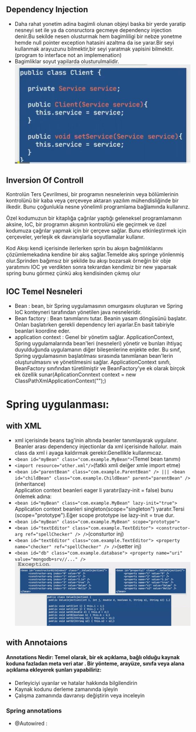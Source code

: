 ## Dependency Injection
- Daha rahat yonetim adina bagimli olunan objeyi baska bir yerde yaratip nesneyi set ile ya da consructora gecmeye dependency injection denir.Bu sekilde nesen olusturmak hem bagimliligi bir nebze yonetme hemde null pointer exception hatasini azaltma da ise yarar.Bir seyi kullanmak arayuzunu bilmektir,bir seyi yaratmak yapisini bilmektir.(program to interface not an implemenation)  
- Bagimliklar soyut yapilarda olusturulmalidir.  
![Profile](https://github.com/omerulusoy41/SpringTemelleri/blob/master/ss/DI.jpg)  
## Inversion Of Controll
Kontrolün Ters Çevrilmesi, bir programın nesnelerinin veya bölümlerinin kontrolünü bir kaba veya çerçeveye aktaran yazılım mühendisliğinde bir ilkedir. Bunu çoğunlukla nesne yönelimli programlama bağlamında kullanırız.

Özel kodumuzun bir kitaplığa çağrılar yaptığı geleneksel programlamanın aksine, IoC, bir programın akışının kontrolünü ele geçirmek ve özel kodumuza çağrılar yapmak için bir çerçeve sağlar. Bunu etkinleştirmek için çerçeveler, yerleşik ek davranışlarla soyutlamalar kullanır.

Kod Akışı kendi içerisinde ilerlerken sprin bu akışın bağmlılıklarını çözümlemekadına kendine bir akış sağlar.Temelde akış springe yönlenmiş olur.Sprinden bağımsız bir şekilde bu akışı bozarsak örneğin bir obje yaratımını IOC ye verdikten sonra tekrardan kendimiz bir new yaparsak spring bunu görmez çünkü akış kendisinden çıkmış olur
## IOC Temel Nesneleri
- Bean : bean, bir Spring uygulamasının omurgasını oluşturan ve Spring IoC konteyneri tarafından yönetilen java nesneleridir.
- Bean factory : Bean tanımlarını tutar. Beanin yasam döngüsünü başlatır. Onları başlatırken gerekli dependency leri ayarlar.En basit tabiriyle beanlari koordine eder. 
- application context : Genel bir yönetim sağlar. ApplicationContext, Spring uygulamalarında bean'leri (nesneleri) yönetir ve bunları ihtiyaç duyulduğunda uygulamanın diğer bileşenlerine enjekte eder. Bu sınıf, Spring uygulamasının başlatılması sırasında tanımlanan bean'lerin oluşturulmasını ve yönetilmesini sağlar.
ApplicationContext sınıfı, BeanFactory sınıfından türetilmiştir ve BeanFactory'ye ek olarak birçok ek özellik sunar(AplicationConntext context = new ClassPathXmlApplicationContext("");)  
# Spring uygulanması:

## with XML 
- xml içerisinde beans tag'inin altında beanler tanımlayarak uygulanır. Beanler arası dependency injectionlar da xml içerisinde hallolur. main class da xml i ayaga kaldırmak gerekir.Genellikle kullanmıcaz.  
- ```<bean id="myBean" class="com.example.MyBean">```(Temel bean tanımı)  
- ```<import resource="other.xml"/>```(fatklı xmli deiğer xmle import etme)  
- ```<bean id="parentBean" class="com.example.ParentBean" /> ||| <bean id="childBean" class="com.example.ChildBean" parent="parentBean" />```(inheritance)  
Application context beanleri eager li yaratır(lazy-init = false) bunu önlemek adına:  
- ```<bean id="myBean" class="com.example.MyBean" lazy-init="true">```  
Application context beanleri singleton(scope="singleton") yaratır.Tersi (scope="prototype").Eğer scope prototype ise lazy-init = true dur.    
- ```<bean id="myBean" class="com.example.MyBean" scope="prototype">```  
- ```<bean id="textEditor" class="com.example.TextEditor"> <constructor-arg ref="spellChecker" /> />```(consturtor inj)  
- ```<bean id="textEditor" class="com.example.TextEditor"> <property name="checker" ref="spellChecker" /> />```(setter inj)  
- ```<bean id="db" class="com.example.database"> <property name="uri" value="mongodb+srv//..." />```  
![Profile](https://github.com/omerulusoy41/SpringTemelleri/blob/master/ss/ValueInejction.jpg)  
## with Annotaions  
#### Annotations Nedir: Temel olarak, bir ek açıklama, bağlı olduğu kaynak koduna fazladan meta veri atar . Bir yönteme, arayüze, sınıfa veya alana açıklama ekleyerek şunları yapabiliriz:
- Derleyiciyi uyarılar ve hatalar hakkında bilgilendirin
- Kaynak kodunu derleme zamanında işleyin
- Çalışma zamanında davranışı değiştirin veya inceleyin
### Spring annotations  
- @Autowired :
